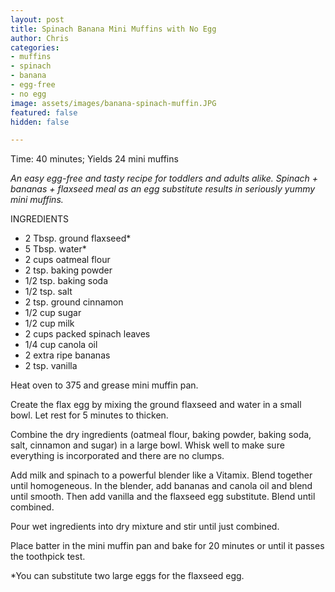 ```yaml
---
layout: post
title: Spinach Banana Mini Muffins with No Egg
author: Chris
categories:
- muffins
- spinach
- banana
- egg-free
- no egg
image: assets/images/banana-spinach-muffin.JPG
featured: false
hidden: false

---
```

Time: 40 minutes; Yields 24 mini muffins

_An easy egg-free and tasty recipe for toddlers and adults alike. Spinach + bananas + flaxseed meal as an egg substitute results in seriously yummy mini muffins._

INGREDIENTS

* 2 Tbsp. ground flaxseed*
* 5 Tbsp. water*
* 2 cups oatmeal flour
* 2 tsp. baking powder
* 1/2 tsp. baking soda
* 1/2 tsp. salt
* 2 tsp. ground cinnamon
* 1/2 cup sugar
* 1/2 cup milk
* 2 cups packed spinach leaves
* 1/4 cup canola oil
* 2 extra ripe bananas
* 2 tsp. vanilla

Heat oven to 375 and grease mini muffin pan.

Create the flax egg by mixing the ground flaxseed and water in a small bowl. Let rest for 5 minutes to thicken.

Combine the dry ingredients (oatmeal flour, baking powder, baking soda, salt, cinnamon and sugar) in a large bowl. Whisk well to make sure everything is incorporated and there are no clumps.

Add milk and spinach to a powerful blender like a Vitamix. Blend together until homogeneous. In the blender, add bananas and canola oil and blend until smooth. Then add vanilla and the flaxseed egg substitute. Blend until combined.

Pour wet ingredients into dry mixture and stir until just combined.

Place batter in the mini muffin pan and bake for 20 minutes or until it passes the toothpick test.

\*You can substitute two large eggs for the flaxseed egg.